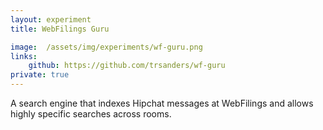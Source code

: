 ```yaml
---
layout: experiment
title: WebFilings Guru

image:  /assets/img/experiments/wf-guru.png
links:
    github: https://github.com/trsanders/wf-guru
private: true
---
```


A search engine that indexes Hipchat messages at WebFilings and allows highly specific searches across rooms.